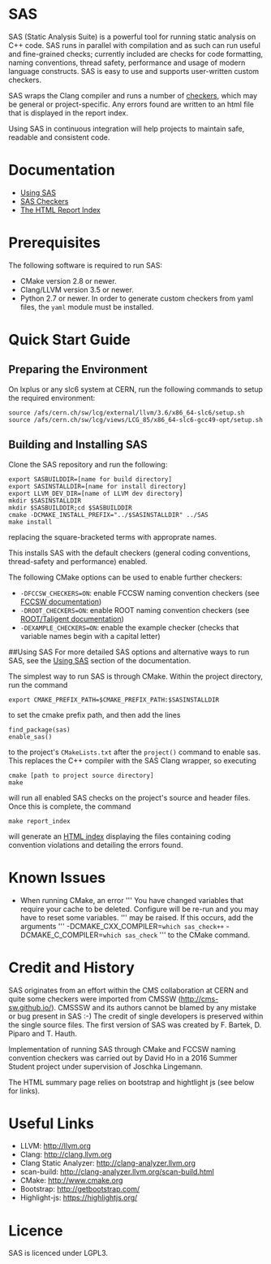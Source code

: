 # SAS
SAS (Static Analysis Suite) is a powerful tool for running static analysis on C++ code. SAS runs in parallel with compilation and as such can run useful and fine-grained checks; currently included are checks for code formatting, naming conventions, thread safety, performance and usage of modern language constructs. SAS is easy to use and supports user-written custom checkers.

SAS wraps the Clang compiler and runs a number of [checkers](documentation/sas_checkers.md), which may be general or project-specific. Any errors found are written to an html file that is displayed in the report index.

Using SAS in continuous integration will help projects to maintain safe, readable and consistent code.

# Documentation
* [Using SAS](documentation/using_sas.md)
* [SAS Checkers](documentation/sas_checkers.md)
* [The HTML Report Index](documentation/report_index.md)

# Prerequisites
The following software is required to run SAS:
* CMake version 2.8 or newer.
* Clang/LLVM version 3.5 or newer.
* Python 2.7 or newer. In order to generate custom checkers from yaml files, the `yaml` module must be installed.

# Quick Start Guide
## Preparing the Environment
On lxplus or any slc6 system at CERN, run the following commands to setup the required environment:
```
source /afs/cern.ch/sw/lcg/external/llvm/3.6/x86_64-slc6/setup.sh
source /afs/cern.ch/sw/lcg/views/LCG_85/x86_64-slc6-gcc49-opt/setup.sh
```
## <a id="buildingAndInstalling"></a> Building and Installing SAS
Clone the SAS repository and run the following:
```
export SASBUILDDIR=[name for build directory]
export SASINSTALLDIR=[name for install directory]
export LLVM_DEV_DIR=[name of LLVM dev directory]
mkdir $SASINSTALLDIR
mkdir $SASBUILDDIR;cd $SASBUILDDIR
cmake -DCMAKE_INSTALL_PREFIX="../$SASINSTALLDIR" ../SAS
make install
```
replacing the square-bracketed terms with approprate names.

This installs SAS with the default checkers (general coding conventions, thread-safety and performance) enabled.

The following CMake options can be used to enable further checkers:
* `-DFCCSW_CHECKERS=ON`: enable FCCSW naming convention checkers (see [FCCSW documentation](https://github.com/jlingema/FCCSW/blob/master/doc/CppCodingStyleGuidelines.md))
* `-DROOT_CHECKERS=ON`: enable ROOT naming convention checkers (see [ROOT/Taligent documentation](https://root.cern.ch/TaligentDocs/TaligentOnline/DocumentRoot/1.0/Docs/books/WM/WM_63.html))
* `-DEXAMPLE_CHECKERS=ON`: enable the example checker (checks that variable names begin with a capital letter)

##<a id="usingSAS"></a>Using SAS
For more detailed SAS options and alternative ways to run SAS, see the [Using SAS](documentation/using_sas.md) section of the documentation.

The simplest way to run SAS is through CMake. Within the project directory, run the command
```
export CMAKE_PREFIX_PATH=$CMAKE_PREFIX_PATH:$SASINSTALLDIR
```
to set the cmake prefix path, and then add the lines
```
find_package(sas)
enable_sas()
```
to the project's `CMakeLists.txt` after the `project()` command to enable sas. This replaces the C++ compiler with the SAS Clang wrapper, so executing
```
cmake [path to project source directory]
make
```
will run all enabled SAS checks on the project's source and header files. Once this is complete, the command
```
make report_index
```
will generate an [HTML index](documentation/report_index.md) displaying the files containing coding convention violations and detailing the errors found.

# Known Issues
* When running CMake, an error
'''
You have changed variables that require your cache to be deleted.
Configure will be re-run and you may have to reset some variables.
'''
may be raised. If this occurs, add the arguments
'''
-DCMAKE_CXX_COMPILER=`which sas_check++` -DCMAKE_C_COMPILER=`which sas_check`
'''
to the CMake command.

# <a id="creditAndHistory"></a> Credit and History
SAS originates from an effort within the CMS collaboration at CERN and quite some checkers were imported from CMSSW (http://cms-sw.github.io/). CMSSSW and its authors cannot be blamed by any mistake or bug present in SAS :-) The credit of single developers is preserved within the single source files. The first version of SAS was created by F. Bartek, D. Piparo and T. Hauth.

Implementation of running SAS through CMake and FCCSW naming convention checkers was carried out by David Ho in a 2016 Summer Student project under supervision of Joschka Lingemann.

The HTML summary page relies on bootstrap and hightlight js (see below for links).

# Useful Links
* LLVM:                  http://llvm.org
* Clang:                 http://clang.llvm.org
* Clang Static Analyzer: http://clang-analyzer.llvm.org
* scan-build:            http://clang-analyzer.llvm.org/scan-build.html
* CMake:                 http://www.cmake.org
* Bootstrap:             http://getbootstrap.com/
* Highlight-js:          https://highlightjs.org/

# Licence
SAS is licenced under LGPL3.